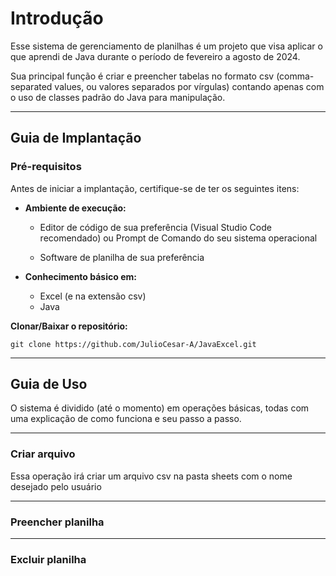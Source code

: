 # Introdução

Esse sistema de gerenciamento de planilhas é um projeto que visa aplicar o que aprendi de Java durante o período de fevereiro a agosto de 2024.

Sua principal função é criar e preencher tabelas no formato csv (comma-separated values, ou valores separados por vírgulas) contando apenas com o uso de classes padrão do Java para manipulação. 

---

## Guia de Implantação

### Pré-requisitos

Antes de iniciar a implantação, certifique-se de ter os seguintes itens:

- **Ambiente de execução:**
    
    - Editor de código de sua preferência (Visual Studio Code recomendado) ou Prompt de Comando do seu sistema operacional

    - Software de planilha de sua preferência

- **Conhecimento básico em:**

    - Excel (e na extensão csv)
    - Java

**Clonar/Baixar o repositório:**

    git clone https://github.com/JulioCesar-A/JavaExcel.git
---

## Guia de Uso

O sistema é dividido (até o momento) em operações básicas, todas com uma explicação de como funciona e seu passo a passo.

---
### Criar arquivo

Essa operação irá criar um arquivo csv na pasta sheets com o nome desejado pelo usuário

---
### Preencher planilha

---
### Excluir planilha 